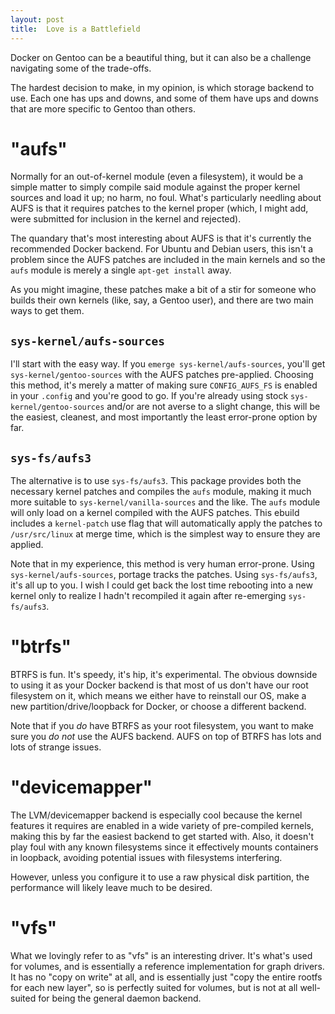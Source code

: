 ```yaml
---
layout: post
title:  Love is a Battlefield
---
```


Docker on Gentoo can be a beautiful thing, but it can also be a challenge
navigating some of the trade-offs.

The hardest decision to make, in my opinion, is which storage backend to
use.  Each one has ups and downs, and some of them have ups and downs that
are more specific to Gentoo than others.

# "aufs"

Normally for an out-of-kernel module (even a filesystem), it would be a
simple matter to simply compile said module against the proper kernel
sources and load it up; no harm, no foul.  What's particularly needling
about AUFS is that it requires patches to the kernel proper (which, I might
add, were submitted for inclusion in the kernel and rejected).

The quandary that's most interesting about AUFS is that it's currently the
recommended Docker backend.  For Ubuntu and Debian users, this isn't a
problem since the AUFS patches are included in the main kernels and so the
`aufs` module is merely a single `apt-get install` away.

As you might imagine, these patches make a bit of a stir for someone who
builds their own kernels (like, say, a Gentoo user), and there are two main
ways to get them.

## `sys-kernel/aufs-sources`

I'll start with the easy way.  If you `emerge sys-kernel/aufs-sources`,
you'll get `sys-kernel/gentoo-sources` with the AUFS patches pre-applied.
Choosing this method, it's merely a matter of making sure `CONFIG_AUFS_FS`
is enabled in your `.config` and you're good to go.  If you're already using
stock `sys-kernel/gentoo-sources` and/or are not averse to a slight change,
this will be the easiest, cleanest, and most importantly the least
error-prone option by far.

## `sys-fs/aufs3`

The alternative is to use `sys-fs/aufs3`.  This package provides both the
necessary kernel patches and compiles the `aufs` module, making it much more
suitable to `sys-kernel/vanilla-sources` and the like.  The `aufs` module
will only load on a kernel compiled with the AUFS patches.  This ebuild
includes a `kernel-patch` use flag that will automatically apply the patches
to `/usr/src/linux` at merge time, which is the simplest way to ensure they
are applied.

Note that in my experience, this method is very human error-prone.  Using
`sys-kernel/aufs-sources`, portage tracks the patches.  Using
`sys-fs/aufs3`, it's all up to you.  I wish I could get back the lost time
rebooting into a new kernel only to realize I hadn't recompiled it again
after re-emerging `sys-fs/aufs3`.

# "btrfs"

BTRFS is fun.  It's speedy, it's hip, it's experimental.  The obvious
downside to using it as your Docker backend is that most of us don't have
our root filesystem on it, which means we either have to reinstall our OS,
make a new partition/drive/loopback for Docker, or choose a different
backend.

Note that if you _do_ have BTRFS as your root filesystem, you want to make
sure you _do not_ use the AUFS backend.  AUFS on top of BTRFS has lots and
lots of strange issues.

# "devicemapper"

The LVM/devicemapper backend is especially cool because the kernel features
it requires are enabled in a wide variety of pre-compiled kernels, making
this by far the easiest backend to get started with.  Also, it doesn't
play foul with any known filesystems since it effectively mounts containers
in loopback, avoiding potential issues with filesystems interfering.

However, unless you configure it to use a raw physical disk partition, the
performance will likely leave much to be desired.

# "vfs"

What we lovingly refer to as "vfs" is an interesting driver.  It's what's
used for volumes, and is essentially a reference implementation for graph
drivers.  It has no "copy on write" at all, and is essentially just "copy
the entire rootfs for each new layer", so is perfectly suited for volumes,
but is not at all well-suited for being the general daemon backend.
